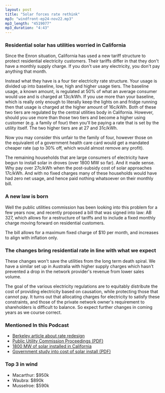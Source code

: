 ```yaml
---
layout: post
title: "Solar forces rate rethink"
mp3: "windfront-ep24-nov22.mp3"
mp3_length: "4519077"
mp3_duration: "4:43"
---
```


### Residential solar has utilities worried in California
Since the Enron situation, California has used a new tariff structure to protect
residential electricity customers. Their tariffs differ in that they don't have
a monthly supply charge. If you don't use any electricity, you don't pay anything
that month.

Instead what they have is a four tier electricity rate structure. Your usage
is divided up into baseline, low, high and higher usage tiers. The baseline usage,
a known amount, is regulated at 50% of what an average consumer would use and
is charged at 13c/kWh. If you use more than your baseline, which is really only
enough to literally keep the lights on and fridge running then that usage is charged
at the higher amount of 16c/kWh. Both of these two tiers are regulated by
the central utilities body in California. However, should you use more than
those two tiers and become a higher using customer (e.g. a family of four) then
you'll be paying a rate that is set by the utility itself. The two higher tiers
are at 27 and 31c/kWh. 

Now you may consider this unfair to the family of four, however those on the
equivalent of a government health care card would get a mandated cheaper rate
(up to 30% off, which would almost remove any profit).

The remaining households that are large consumers of electricity have begun
to install solar in droves (over 1800 MW so far). And it made sense. 
Why pay over 27c/kWh when the post-subsidy cost of solar approaches 17c/kWh. 
And with no fixed charges many of these households would have had zero net usage,
and hence paid nothing whatsoever on their monthly bill.

### A new law is born
Well the public utilities commission has been looking into this problem for
a few years now, and recently proposed a bill that was signed into law:
AB 327, which allows for a restructure of tariffs and to include a fixed
monthly charge moving forward on residential customers. 

The bill allows for a maximum fixed charge of $10 per month, and increases to align with
inflation only. 

### The changes bring residential rate in line with what we expect
These changes won't save the utilities from the long term death spiral. We have
a similar set up in Australia with higher supply charges which hasn't prevented
a drop in the network provider's revenue from lower sales volume.

The goal of the various electricity regulations are to equitably distribute the
cost of providing electricity based on causation, while protecting those that
cannot pay. It turns out that allocating charges for electricity to satisfy
these constraints, and those of the private network owner's requirement to
shareholders is difficult to balance. So expect further changes in coming
years as we course correct.


### Mentioned In this Podcast

- [Berkeley article about rate redesign](http://blogs.berkeley.edu/2013/11/12/rate-design-wars-are-the-sound-of-utilities-taking-residential-pv-seriously/)
- [Public Utility Commission Proceedings (PDF)](http://docs.cpuc.ca.gov/PublishedDocs/Efile/G000/M079/K020/79020832.PDF)
- [1800 MW of solar installed in California](http://www.californiasolarstatistics.ca.gov/)
- [Government study into cost of solar install (PDF)](http://emp.lbl.gov/sites/all/files/lbnl-6350e.pdf)

### Top 3 in wind

- Macarthur: $950k
- Waubra: $890k
- Musselroe: $590k
